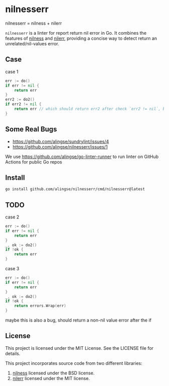 # nilnesserr

nilnesserr = nilness + nilerr

`nilnesserr` is a linter for report return nil error in Go. It combines the features of [nilness](https://cs.opensource.google/go/x/tools/+/refs/tags/v0.28.0:go/analysis/passes/nilness/nilness.go) and [nilerr](https://github.com/gostaticanalysis/nilerr), providing a concise way to detect return an unrelated/nil-values error.

## Case

case 1
```go
err := do()
if err != nil {
    return err
}
err2 := do2()
if err2 != nil {
    return err // which should return err2 after check `err2 != nil`, but return a nil value error
}
```


## Some Real Bugs

- https://github.com/alingse/sundrylint/issues/4
- https://github.com/alingse/nilnesserr/issues/1

We use https://github.com/alingse/go-linter-runner to run linter on GitHub Actions for public Go repos

## Install

```bash
go install github.com/alingse/nilnesserr/cmd/nilnesserr@latest
```


## TODO

case 2

```go
err := do()
if err != nil {
    return err
}
_, ok := do2()
if !ok {
    return err
}

```

case 3

```go
err := do()
if err != nil {
    return err
}
_, ok := do2()
if !ok {
    return errors.Wrap(err)
}
```

maybe this is also a bug, should return a non-nil value error after the if

## License

This project is licensed under the MIT License. See the LICENSE file for details.

This project incorporates source code from two different libraries:

1. [nilness](https://cs.opensource.google/go/x/tools/+/refs/tags/v0.28.0:go/analysis/passes/nilness/nilness.go) licensed under the BSD license.
2. [nilerr](https://github.com/gostaticanalysis/nilerr) licensed under the MIT license.
